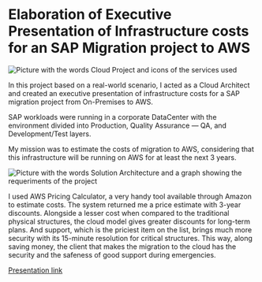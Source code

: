 # Elaboration of Executive Presentation of Infrastructure costs for an SAP Migration project to AWS

![Picture with the words Cloud Project and icons of the services used](https://miro.medium.com/v2/resize:fit:720/format:webp/0*-12pgIq4CMOrvXvy.jpg)

In this project based on a real-world scenario, I acted as a Cloud Architect and created an executive presentation of infrastructure costs for a SAP 
migration project from On-Premises to AWS.

SAP workloads were running in a corporate DataCenter with the environment divided into Production, Quality Assurance — QA, and Development/Test layers.

My mission was to estimate the costs of migration to AWS, considering that this infrastructure will be running on AWS for at least the next 3 years.

![Picture with the words Solution Architecture and a graph showing the requeriments of the project](https://miro.medium.com/v2/resize:fit:720/format:webp/0*eI39QQaOGdCCHYLf.jpg)

I used AWS Pricing Calculator, a very handy tool available through Amazon to estimate costs. The system returned me a price estimate with 3-year discounts. 
Alongside a lesser cost when compared to the traditional physical structures, the cloud model gives greater discounts for long-term plans. And support, 
which is the priciest item on the list, brings much more security with its 15-minute resolution for critical structures. This way, along saving money, the
client that makes the migration to the cloud has the security and the safeness of good support during emergencies.

[Presentation link](https://1drv.ms/p/s!Aok2CzBpEFRXhKNaQGWqyG6GuQIh4w?e=4QfhUq)



